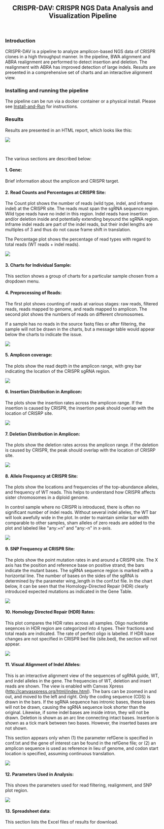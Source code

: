 <center><h2>CRISPR-DAV: CRISPR NGS Data Analysis and Visualization Pipeline</h2></center>
<br>

### Introduction

CRISPR-DAV is a pipeline to analyze amplicon-based NGS data of CRISPR clones in a high throughput manner. In the pipeline, BWA alignment and ABRA realignment are performed to detect insertion and deletion. The realignment with ABRA has improved detection of large indels. Results are presented in a comprehensive set of charts and an interactive alignment view.

### Installing and running the pipeline

The pipeline can be run via a docker container or a physical install. Please see [Install-and-Run](Install-and-Run.md) for instructions.


### Results

Results are presented in an HTML report, which looks like this:

![](images/resultpage.png?raw=true)

<br>

The various sections are described below:

#### 1. Gene: 

Brief information about the amplicon and CRISPR target.
	
#### 2. Read Counts and Percentages at CRISPR Site:

The Count plot shows the number of reads (wild type, indel, and inframe indel) at the CRISPR site. The reads must span the sgRNA sequence region. Wild type reads have no indel in this region. Indel reads have insertion and/or deletion inside and potentially extending beyound the sgRNA region. Inframe indel reads are part of the indel reads, but their indel lengths are multiples of 3 and thus do not cause frame shift in translation.   

The Percentage plot shows the percentage of read types with regard to total reads (WT reads + indel reads). 

![](images/percent.png?raw=true)


#### 3. Charts for Individual Sample:

This section shows a group of charts for a particular sample chosen from a dropdown menu. 

#### 4. Preprocessing of Reads:

The first plot shows counting of reads at various stages: raw reads, filtered reads, reads mapped to genome, and reads mapped to amplicon. The second plot shows the numbers of reads on different chromosomes.

If a sample has no reads in the source fastq files or after filtering, the sample will not be drawn in the charts, but a message table would appear below the charts to indicate the issue.

![](images/filtering.png?raw=true)

#### 5. Amplicon coverage: 

The plots show the read depth in the amplicon range, with grey bar indicating the location of the CRISPR sgRNA region. 

![](images/coverage.png?raw=true)

#### 6. Insertion Distribution in Amplicon: 

The plots show the insertion rates across the amplicon range. If the insertion is caused by CRISPR, the insertion peak should overlap with the location of CRISRP site.

![](images/insertion_survey.png?raw=true)

#### 7. Deletion Distribution in Amplicon: 

The plots show the deletion rates across the amplicon range. if the deletion is caused by CRISPR, the peak should overlap with the location of CRISRP site.

![](images/deletion_survey.png?raw=true)

#### 8. Allele Frequency at CRISPR Site: 

The plots show the locations and frequencies of the top-abundance alleles, and frequency of WT reads. This helps to understand how CRISPR affects sister chromosomes in a diploid genome.

In control sample where no CRISPR is introduced, there is often no significant number of indel reads. Without several indel alleles, the WT bar will look awefully wide in the plot. In order to maintain similar bar width comparable to other samples, sham alleles of zero reads are added to the plot and labeled like "any:+n" and "any:-n" in x-axis.

![](images/allele.png?raw=true)

#### 9. SNP Frequency at CRISPR Site: 

The plots show the point mutation rates in and around a CRISPR site. The X axis has the position and reference base on positive strand; the bars indicate the mutant bases. The sgRNA sequence region is marked with a horizontal line. The number of bases on the sides of the sgRNA is determined by the parameter wing_length in the conf.txt file. In the chart below, it can be seen that the Homology-Directed Repair (HDR) clearly introduced expected mutations as indicated in the Gene Table. 

![](images/snp.png?raw=true)


#### 10. Homology Directed Repair (HDR) Rates: 

This plot compares the HDR rates across all samples. Oligo nucleotide seqences in HDR region are categorized into 4 types. Their fractions and total reads are indicated. The rate of perfect oligo is labelled. If HDR base changes are not specified in CRISPR bed file (site.bed), the section will not appear. 

![](images/hdr.png?raw=true)

#### 11. Visual Alignment of Indel Alleles: 

This is an interactive alignment view of the sequences of sgRNA guide, WT, and indel alleles in the gene. The frequencies of WT, deletion and insert reads are shown. The view is enabled with Canvas Xpress (http://canvasxpress.org/html/index.html). The bars can be zoomed in and out, and moved to the left and right. Only the coding sequence (CDS) is drawn in the bars. If the sgRNA sequence has intronic bases, these bases will not be drawn, causing the sgRNA sequence look shorter than the original. Likewise, if some indel bases are inside intron, they will not be drawn. Deletion is shown as an arc line connecting intact bases. Insertion is shown as a tick mark between two bases. However, the inserted bases are not shown.

This section appears only when (1) the parameter refGene is specified in conf.txt and the gene of interest can be found in the refGene file; or (2) an amplicon sequence is used as reference in lieu of genome, and codon start location is specified, assuming continuous translation.

![](images/alignment_view.png?raw=true)

#### 12. Parameters Used in Analysis:

This shows the parameters used for read filtering, realignment, and SNP plot region.

![](images/params.png?raw=true)

#### 13. Spreadsheet data: 

This section lists the Excel files of results for download. 
